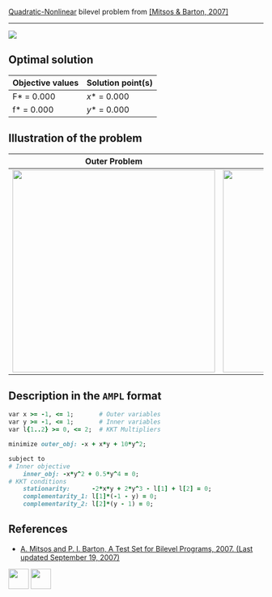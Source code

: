 [Quadratic-Nonlinear](/BASBLib/QP-NLP-problems) bilevel problem from [\[Mitsos & Barton, 2007\]][Mitsos & Barton, 2007]

---

![](/BASBLib/images/mb_2007_12_eq.jpg)

## Optimal solution

Objective values   | Solution point(s) |
------------------ | ----------------- |
F* = 0.000         | _x_* = 0.000      |
f* = 0.000         | _y_* = 0.000      |

## Illustration of the problem

Outer Problem    | Inner Problem    |
---------------- | ---------------- |
<img src="/BASBLib/images/mb_2007_12_outer.jpg" width="400"> | <img src="/BASBLib/images/mb_2007_12_inner.jpg" width="400"> |

## Description in the `AMPL` format

```ruby
var x >= -1, <= 1;       # Outer variables
var y >= -1, <= 1;       # Inner variables
var l{1..2} >= 0, <= 2;  # KKT Multipliers

minimize outer_obj: -x + x*y + 10*y^2;

subject to
# Inner objective
    inner_obj: -x*y^2 + 0.5*y^4 = 0;
# KKT conditions
    stationarity:      -2*x*y + 2*y^3 - l[1] + l[2] = 0;
    complementarity_1: l[1]*(-1 - y) = 0;
    complementarity_2: l[2]*(y - 1) = 0;
```

##  References

 - [A. Mitsos and P. I. Barton, A Test Set for Bilevel Programs, 2007. (Last updated September 19, 2007)](https://www.researchgate.net/publication/228455291_A_test_set_for_bilevel_programs)

[<img src="http://www.interupgrade.com/images/pfeil-backbutton.png" width="40" height="40">](/BASBLib/QP-NLP-problems "Back to summary of QP-NLP bilevel problems")
[<img src="https://cdn1.iconfinder.com/data/icons/MetroStation-PNG/128/MB__home.png" width="40" height="40">](/BASBLib/index "Back to homepage")

[Mitsos & Barton, 2007]: https://www.researchgate.net/publication/228455291_A_test_set_for_bilevel_programs
